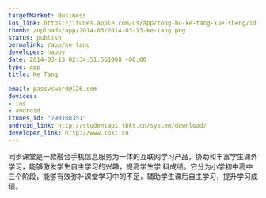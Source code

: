 ```yaml
--- 
targetMarket: Business
ios_link: https://itunes.apple.com/us/app/tong-bu-ke-tang-xue-sheng/id790108351?ls=1&mt=8
thumb: /uploads/app/2014-03/2014-03-13-ke-tang.png
status: publish
permalink: /app/ke-tang
developer: happy
date: 2014-03-13 02:34:51.561008 +00:00
type: app
title: Ke Tang

email: passvcword@126.com
devices: 
- ios
- android
itunes_id: "790108351"
android_link: http://studentapi.tbkt.cn/system/download/
developer_link: http://www.tbkt.cn
---
```


同步课堂是一款融合手机信息服务为一体的互联网学习产品，协助和丰富学生课外学习，能够激发学生自主学习的兴趣，提高学生学 科成绩。它分为小学初中高中三个阶段，能够有效弥补课堂学习中的不足，辅助学生课后自主学习，提升学习成绩。
